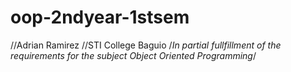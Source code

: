 # oop-2ndyear-1stsem
//Adrian Ramirez
//STI College Baguio
/*In partial fullfillment
of the requirements for the 
subject Object Oriented Programming*/
